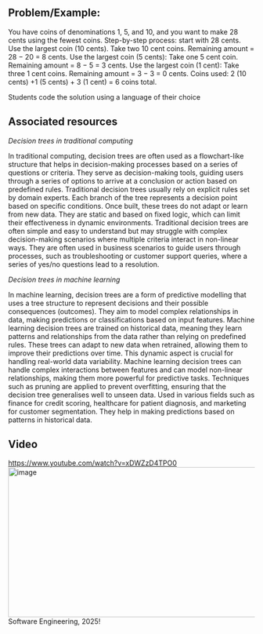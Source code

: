 
## Problem/Example:
You have coins of denominations 1, 5, and 10, and you want to make 28 cents using the fewest coins.
Step-by-step process: start with 28 cents. Use the largest coin (10 cents).
Take two 10 cent coins. Remaining amount = 28 − 20 = 8 cents. Use the largest coin (5 cents): Take one 5 cent coin. Remaining amount = 8 − 5 = 3 cents.
Use the largest coin (1 cent): Take three 1 cent coins. Remaining amount = 3 − 3 = 0 cents.
Coins used:
2 (10 cents) +1 (5 cents) + 3 (1 cent) = 6 coins total.


Students code the solution using a language of their choice


## Associated resources

_Decision trees in traditional computing_

In traditional computing, decision trees are often used as a flowchart-like structure that helps in decision-making processes based on a series of questions or criteria. They serve as decision-making tools, guiding users through a series of options to arrive at a conclusion or action based on predefined rules. 
Traditional decision trees usually rely on explicit rules set by domain experts. Each branch of the tree represents a decision point based on specific conditions. Once built, these trees do not adapt or learn from new data. They are static and based on fixed logic, which can limit their effectiveness in dynamic environments. Traditional decision trees are often simple and easy to understand but may struggle with complex decision-making scenarios where multiple criteria interact in non-linear ways. 
They are often used in business scenarios to guide users through processes, such as troubleshooting or customer support queries, where a series of yes/no questions lead to a resolution.

_Decision trees in machine learning_

In machine learning, decision trees are a form of predictive modelling that uses a tree structure to represent decisions and their possible consequences (outcomes). They aim to model complex relationships in data, making predictions or classifications based on input features. Machine learning decision trees are trained on historical data, meaning they learn patterns and relationships from the data rather than relying on predefined rules. These trees can adapt to new data when retrained, allowing them to improve their predictions over time. This dynamic aspect is crucial for handling real-world data variability. 
Machine learning decision trees can handle complex interactions between features and can model non-linear relationships, making them more powerful for predictive tasks. Techniques such as pruning are applied to prevent overfitting, ensuring that the decision tree generalises well to unseen data. Used in various fields such as finance for credit scoring, healthcare for patient diagnosis, and marketing for customer segmentation. They help in making predictions based on patterns in historical data.

## Video

https://www.youtube.com/watch?v=xDWZzD4TPO0
<a href="https://www.youtube.com/watch?v=xDWZzD4TPO0">
  <img width="554" height="306" alt="image" src="https://github.com/user-attachments/assets/c15a60ec-7719-4b3e-b882-4eab22f5d34b" />
</a>
Software Engineering, 2025!
